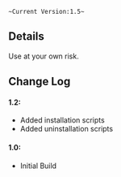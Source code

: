 `~Current Version:1.5~`

Details
---
Use at your own risk.

Change Log
---
#### 1.2:
* Added installation scripts
* Added uninstallation scripts
#### 1.0:
* Initial Build